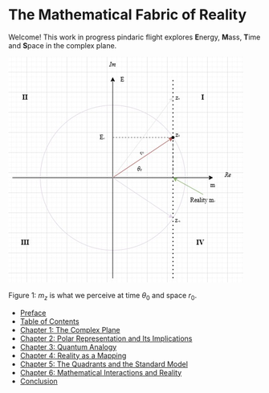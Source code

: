 # The Mathematical Fabric of Reality

Welcome! This work in progress pindaric flight explores **E**nergy, **M**ass, **T**ime and **S**pace in the complex plane.

![Complex Plane Illustration](./media/EMTS.jpg)

Figure 1: $m_z$ is what we perceive at time $\theta_0$ and space $r_0$. 

- [Preface](./PREFACE.md)
- [Table of Contents](./TOC.md)
- [Chapter 1: The Complex Plane](./CHAPTER1.md)
- [Chapter 2: Polar Representation and Its Implications](./CHAPTER2.md)
- [Chapter 3: Quantum Analogy](./CHAPTER3.md)
- [Chapter 4: Reality as a Mapping](./CHAPTER4.md)
- [Chapter 5: The Quadrants and the Standard Model](./CHAPTER5.md)
- [Chapter 6: Mathematical Interactions and Reality](./CHAPTER6.md)
- [Conclusion](./CONCLUSION.md)